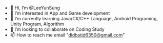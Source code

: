 - 👋 Hi, I’m @LeeYunSung
- 👀 I’m interested in App and Game development
- 🌱 I’m currently learning Java/C#/C++ Language, Android Programing, Unity Program, Algorithm
- 💞️ I’m looking to collaborate on Coding Study
- 📫 How to reach me email "dldbstjd6350@gmail.com"
